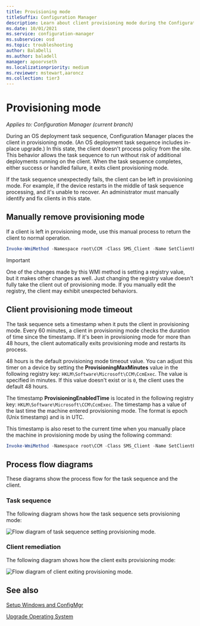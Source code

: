 ```yaml
---
title: Provisioning mode
titleSuffix: Configuration Manager
description: Learn about client provisioning mode during the Configuration Manager task sequence.
ms.date: 10/01/2021
ms.service: configuration-manager
ms.subservice: osd
ms.topic: troubleshooting
author: BalaDelli
ms.author: baladell
manager: apoorvseth
ms.localizationpriority: medium
ms.reviewer: mstewart,aaroncz 
ms.collection: tier3
---
```


# Provisioning mode

*Applies to: Configuration Manager (current branch)*

During an OS deployment task sequence, Configuration Manager places the client in provisioning mode. (An OS deployment task sequence includes in-place upgrade.) In this state, the client doesn't process policy from the site. This behavior allows the task sequence to run without risk of additional deployments running on the client. When the task sequence completes, either success or handled failure, it exits client provisioning mode.

If the task sequence unexpectedly fails, the client can be left in provisioning mode. For example, if the device restarts in the middle of task sequence processing, and it's unable to recover. An administrator must manually identify and fix clients in this state.

## Manually remove provisioning mode

If a client is left in provisioning mode, use this manual process to return the client to normal operation.

```PowerShell
Invoke-WmiMethod -Namespace root\CCM -Class SMS_Client -Name SetClientProvisioningMode -ArgumentList $false
```

> [!IMPORTANT]
> One of the changes made by this WMI method is setting a registry value, but it makes other changes as well. Just changing the registry value doesn't fully take the client out of provisioning mode. If you manually edit the registry, the client may exhibit unexpected behaviors.

## Client provisioning mode timeout

The task sequence sets a timestamp when it puts the client in provisioning mode. Every 60 minutes, a client in provisioning mode checks the duration of time since the timestamp. If it's been in provisioning mode for more than 48 hours, the client automatically exits provisioning mode and restarts its process.

48 hours is the default provisioning mode timeout value. You can adjust this timer on a device by setting the **ProvisioningMaxMinutes** value in the following registry key: `HKLM\Software\Microsoft\CCM\CcmExec`. The value is specified in minutes. If this value doesn't exist or is `0`, the client uses the default 48 hours.

The timestamp **ProvisioningEnabledTime** is located in the following registry key: `HKLM\Software\Microsoft\CCM\CcmExec`. The timestamp has a value of the last time the machine entered provisioning mode. The format is epoch (Unix timestamp) and is in UTC.

This timestamp is also reset to the current time when you manually place the machine in provisioning mode by using the following command:

```powershell
Invoke-WmiMethod -Namespace root\CCM -Class SMS_Client -Name SetClientProvisioningMode -ArgumentList $true
```

## Process flow diagrams

These diagrams show the process flow for the task sequence and the client.

### Task sequence

The following diagram shows how the task sequence sets provisioning mode:

![Flow diagram of task sequence setting provisioning mode.](media/3197824-ts-flow.png)

### Client remediation

The following diagram shows how the client exits provisioning mode:

![Flow diagram of client exiting provisioning mode.](media/3197824-client-flow.png)

## See also

[Setup Windows and ConfigMgr](task-sequence-steps.md#BKMK_SetupWindowsandConfigMgr)

[Upgrade Operating System](task-sequence-steps.md#BKMK_UpgradeOS)
